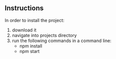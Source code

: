 ## Instructions
In order to install the project:
1. download it 
2. navigate into projects directory 
3. run the following commands in a command line:
	- npm install
	- npm start

